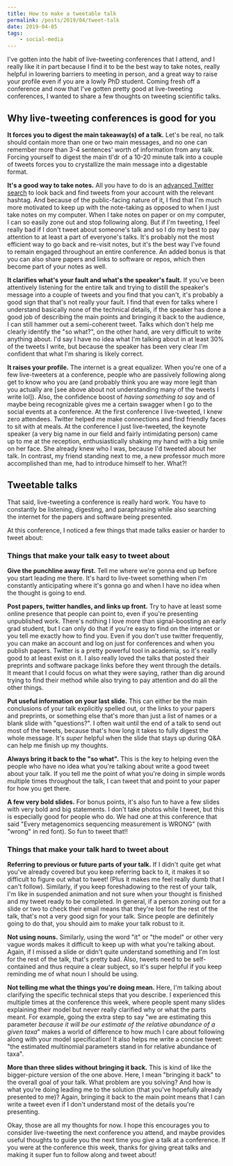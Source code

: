```yaml
---
title: How to make a tweetable talk
permalink: /posts/2019/04/tweet-talk
date: 2019-04-05
tags:
    - social-media
---
```


I've gotten into the habit of live-tweeting conferences that I attend, and I really like it in part because I find it to be the best way to take notes, really helpful in lowering barriers to meeting in person, and a great way to raise your profile even if you are a lowly PhD student. Coming fresh off a conference and now that I've gotten pretty good at live-tweeting conferences, I wanted to share a few thoughts on tweeting scientific talks.

## Why live-tweeting conferences is good for you

**It forces you to digest the main takeaway(s) of a talk.** Let's be real, no talk should contain more than one or two main messages, and no one can remember more than 3-4 sentences' worth of information from any talk. Forcing yourself to digest the main tl'dr of a 10-20 minute talk into a couple of tweets forces you to crystallize the main message into a digestable format.

**It's a good way to take notes.** All you have to do is an [advanced Twitter search](https://twitter.com/search-advanced?lang=en) to look back and find tweets from your account with the relevant hashtag. And because of the public-facing nature of it, I find that I'm much more motivated to keep up with the note-taking as opposed to when I just take notes on my computer. When I take notes on paper or on my computer, I can so easily zone out and stop following along. But if I'm tweeting, I feel really bad if I don't tweet about someone's talk and so I do my best to pay attention to at least a part of everyone's talks. It's probably not the most efficient way to go back and re-visit notes, but it's the best way I've found to remain engaged throughout an entire conference. An added bonus is that you can also share papers and links to software or repos, which then become part of your notes as well.

**It clarifies what's your fault and what's the speaker's fault.** If you've been attentively listening for the entire talk and trying to distill the speaker's message into a couple of tweets and you find that you can't, it's probably a good sign that that's not really your fault. I find that even for talks where I understand basically none of the technical details, if the speaker has done a good job of describing the main points and bringing it back to the audience, I can still hammer out a semi-coherent tweet. Talks which don't help me clearly identify the "so what?", on the other hand, are very difficult to write anything about. I'd say I have no idea what I'm talking about in at least 30% of the tweets I write, but because the speaker has been very clear I'm confident that what I'm sharing is likely correct.

**It raises your profile.** The internet is a great equalizer. When you're one of a few live-tweeters at a conference, people who are passively following along get to know who you are (and probably think you are way more legit than you actually are [see above about not understanding many of the tweets I write lol]). Also, the confidence boost of _having something to say_ and of maybe being recognizable gives me a certain swagger when I go to the social events at a conference. At the first conference I live-tweeted, I knew zero attendees. Twitter helped me make connections and find friendly faces to sit with at meals. At the conference I just live-tweeted, the keynote speaker (a very big name in our field and fairly intimidating person) came up to me at the reception, enthusiastically shaking my hand with a big smile on her face. She already knew who I was, because I'd tweeted about her talk. In contrast, my friend standing next to me, a new professor much more accomplished than me, had to introduce himself to her. What?!

## Tweetable talks

That said, live-tweeting a conference is really hard work. You have to constantly be listening, digesting, and paraphrasing while also searching the internet for the papers and software being presented.

At this conference, I noticed a few things that made talks easier or harder to tweet about:

### Things that make your talk easy to tweet about

**Give the punchline away first.** Tell me where we're gonna end up before you start leading me there. It's hard to live-tweet something when I'm constantly anticipating where it's gonna go and when I have no idea when the thought is going to end.

**Post papers, twitter handles, and links up front.** Try to have at least some online presence that people can point to, even if you're presenting unpublished work. There's nothing I love more than signal-boosting an early grad student, but I can only do that if you're easy to find on the internet or you tell me exactly how to find you. Even if you don't use twitter frequently, you can make an account and log on just for conferences and when you publish papers. Twitter is a pretty powerful tool in academia, so it's really good to at least exist on it. I also really loved the talks that posted their preprints and software package links before they went through the details. It meant that I could focus on what they were saying, rather than dig around trying to find their method while also trying to pay attention and do all the other things.

**Put useful information on your last slide.** This can either be the main conclusions of your talk explicitly spelled out, or the links to your papers and preprints, or something else that's more than just a list of names or a blank slide with "questions?". I often wait until the end of a talk to send out most of the tweets, because that's how long it takes to fully digest the whole message. It's _super_ helpful when the slide that stays up during Q&A can help me finish up my thoughts.

**Always bring it back to the "so what".** This is the key to helping even the people who have no idea what you're talking about write a good tweet about your talk. If you tell me the point of what you're doing in simple words multiple times throughout the talk, I can tweet that and point to your paper for how you get there.

**A few very bold slides.** For bonus points, it's also fun to have a few slides with very bold and big statements. I don't take photos while I tweet, but this is especially good for people who do. We had one at this conference that said "Every metagenomics sequencing measurement is WRONG" (with "wrong" in red font). So fun to tweet that!!

### Things that make your talk hard to tweet about

**Referring to previous or future parts of your talk.** If I didn't quite get what you've already covered but you keep referring back to it, it makes it so difficult to figure out what to tweet! (Plus it makes me feel really dumb that I can't follow). Similarly, if you keep foreshadowing to the rest of your talk, I'm like in suspended animation and not sure when your thought is finished and my tweet ready to be completed. In general, if a person zoning out for a slide or two to check their email means that they're lost for the rest of the talk,  that's not a very good sign for your talk. Since people are definitely going to do that, you should aim to make your talk robust to it.

**Not using nouns.** Similarly, using the word "it" or "the model" or other very vague words makes it difficult to keep up with what you're talking about. Again, if I missed a slide or didn't quite understand something and I'm lost for the rest of the talk, that's pretty bad. Also, tweets need to be self-contained and thus require a clear subject, so it's super helpful if you keep reminding me of what noun I should be using.

**Not telling me what the things you're doing mean.** Here, I'm talking about clarifying the specific technical steps that you describe. I experienced this multiple times at the conference this week, where people spent many slides explaining their model but never really clarified why or what the parts meant. For example, going the extra step to say "we are estimating this parameter _because it will be our estimate of the relative abundance of a given taxa_" makes a world of difference to how much I care about following along with your model specification! It also helps me write a concise tweet: "the estimated multinomial parameters stand in for relative abundance of taxa".

**More than three slides without bringing it back.** This is kind of like the bigger-picture version of the one above. Here, I mean "bringing it back" to the overall goal of your talk. What problem are you solving? And how is what you're doing leading me to the solution (that you've hopefully already presented to me)? Again, bringing it back to the main point means that I can write a tweet even if I don't understand most of the details you're presenting.

Okay, those are all my thoughts for now. I hope this encourages you to consider live-tweeting the next conference you attend, and maybe provides useful thoughts to guide you the next time you give a talk at a conference. If you were at the conference this week, thanks for giving great talks and making it super fun to follow along and tweet about!
